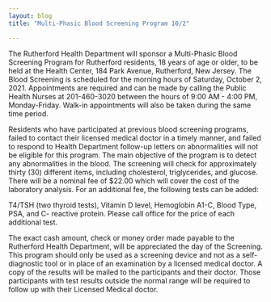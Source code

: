 ```yaml
---
layout: blog
title: "Multi-Phasic Blood Screening Program 10/2"

---
```


The Rutherford Health Department will sponsor a Multi-Phasic Blood Screening Program for Rutherford residents, 18 years of age or older, to be held at the Health Center, 184 Park Avenue, Rutherford, New Jersey. The Blood Screening is scheduled for the morning hours of Saturday, October 2, 2021. Appointments are required and can be made by calling the Public Health Nurses at 201-460-3020 between the hours of 9:00 AM - 4:00 PM, Monday-Friday. Walk-in
appointments will also be taken during the same time period. 

Residents who have participated at previous blood screening programs, failed to contact their licensed medical doctor in a timely manner, and failed to respond to Health Department follow-up letters on abnormalities will not be eligible for this program. The main objective of the program is to detect any abnormalities in the blood. The screening will check for approximately thirty (30) different items, including cholesterol, triglycerides, and glucose. There will be a nominal fee of $22.00 which will cover the cost of the laboratory analysis. For an additional fee, the following tests can be added:

T4/TSH (two thyroid tests), Vitamin D level, Hemoglobin A1-C, Blood Type, PSA, and C- reactive protein. Please call office for the price of each additional test. 

The exact cash amount, check or money order made payable to the Rutherford Health Department, will be appreciated the day of the Screening. This program should only be used as a screening device and not as a self-diagnostic tool or in place of an examination by a licensed medical doctor. A copy of the results will be mailed to the participants and their doctor. Those participants with test results outside the normal range will be required to follow up with their Licensed Medical doctor.
